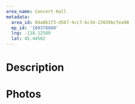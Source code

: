 ```yaml
---
area_name: Concert Hall
metadata:
  area_id: 84a0b1f3-d567-4cc7-bc34-23039bcfea98
  mp_id: '109378080'
  lng: -118.12589
  lat: 45.44582
---
```

# Description

# Photos

